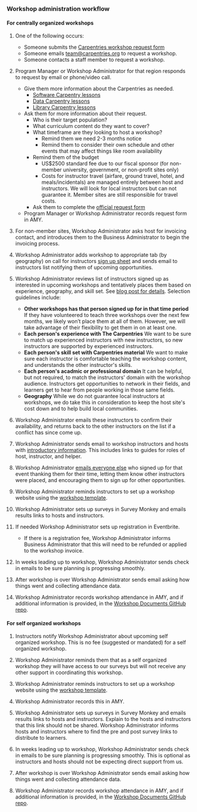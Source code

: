 ### Workshop administration workflow

#### For centrally organized workshops

1. One of the following occurs:
    * Someone submits the [Carpentries workshop request form](https://amy.carpentries.org/forms/workshop/) 
    * Someone emails team@carpentries.org to request a workshop.
    * Someone contacts a staff member to request a workshop.

1. Program Manager or Workshop Administrator for that region responds to request by email or phone/video call.
    * Give them more information about the Carpentries as needed.
        * [Software Carpentry lessons](https://software-carpentry.org/lessons/)
        * [Data Carpentry lessons](http://www.datacarpentry.org/lessons/)
        * [Library Carpentry lessons](https://librarycarpentry.org/lessons/)
    * Ask them for more information about their request.
        * Who is their target population?
        * What curriculum content do they want to cover?
        * What timeframe are they looking to host a workshop?
            * Remind them we need 2-3 months notice
            * Remind them to consider their own schedule and other events that may affect things like room availability
        * Remind them of the budget
            * US$2500 standard fee due to our fiscal sponsor (for non-member university, government, or non-profit sites only)
            * Costs for instructor travel (airfare, ground travel, hotel, and meals/incidentals) are managed entirely between host and instructors. We will look for local instructors but can not guarantee it. Member sites are still responsible for travel costs.
        * Ask them to complete the [official request form](https://amy.carpentries.org/forms/workshop/)  
    * Program Manager or Workshop Administrator records request form in AMY.

1. For non-member sites, Workshop Administrator asks host for invoicing contact, and introduces them to the Business Administrator to begin the invoicing process.

1. Workshop Administrator adds workshop to appropriate tab (by geography) on call for instructors [sign up sheet](https://docs.google.com/spreadsheets/d/1gYmN7zn1dcrQTFGunsCq6Pqj82Hs2csoCL9hjt0o3uo/edit#gid=0) and sends email to instructors list notifying them of upcoming opportunities.

1. Workshop Administrator reviews list of instructors signed up as interested in upcoming workshops and tentatively places them based on experience, geography, and skill set. See [blog post for details](https://software-carpentry.org/blog/2018/01/assign-instructors.html).  Selection guidelines include:

    * **Other workshops has that person signed up for in that time period**  If they have volunteered to teach three workshops over the next few months, we likely won’t place them at all of them. However, we will take advantage of their flexibility to get them in on at least one.
    * **Each person's experience with The Carpentries** We want to be sure to match up experienced instructors with new instructors, so new instructors are supported by experienced instructors. 
    * **Each person's skill set with Carpentries material**  We want to make sure each instructor is comfortable teaching the workshop content, and understands the other instructor's skills.
    * **Each person's acadmic or professional domain** It can be helpful, but not required, to match the instructors' domain with the workshop audience. Instructors get opportunities to network in their fields, and learners get to hear from people working in those same fields.
    * **Geography** While we do not guarantee local instructors at workshops, we do take this in consideration to keep the host site's cost down and to help build local communities.


1. Workshop Administrator emails these instructors to confirm their availability, and returns back to the other instructors on the list if a conflict has since come up.

1.  Workshop Administrator sends email to workshop instructors and hosts with [introductory information](email_templates.html#host-and-instructor-introductions).  This includes links to guides for roles of host, instructor, and helper.

1. Workshop Administrator [emails everyone else](email_templates.html#other-instructors-placed) who signed up for that event thanking them for their time, letting them know other instructors were placed, and encouraging them to sign up for other opportunities.

1. Workshop Administrator reminds instructors to set up a workshop website using the
[workshop template](https://github.com/carpentries/workshop-template).

1. Workshop Administrator sets up surveys in Survey Monkey and emails results links to hosts and instructors.

1. If needed Workshop Administrator sets up registration in Eventbrite. 
    * If there is a registration fee, Workshop Administrator informs Business Administrator that this will need to be refunded or applied to the workshop invoice.

1.  In weeks leading up to workshop, Workshop Administrator sends check in emails to be sure planning is progressing smoothly.

1. After workshop is over Workshop Administrator sends email asking how things went and collecting attendance data.

1. Workshop Administrator records workshop attendance in AMY, and if additional information is provided, in the [Workshop Documents GitHub repo](https://github.com/swcarpentry/workshop_documents).


#### For self organized workshops
 
1. Instructors notify Workshop Administrator about upcoming self organized workshop. This is no fee (suggested or mandated) for a self organized workshop.

1. Workshop Administrator reminds them that as a self organized workshop they will have access to our surveys but will not receive any other support in coordinating this workshop.

1. Workshop Administrator reminds instructors to set up a workshop website using the
[workshop template](https://github.com/carpentries/workshop-template).

1. Workshop Administrator records this in AMY.

1. Workshop Administrator sets up surveys in Survey Monkey and emails results links to hosts and instructors. Explain to the hosts and instructors that this link should not be shared. Workshop Administrator informs hosts and instructors where to find the pre and post survey links to distribute to learners.

1. In weeks leading up to workshop, Workshop Administrator sends check in emails to be sure planning is progressing smoothly. This is optional as instructors and hosts should not be expecting direct support from us.

1. After workshop is over Workshop Administrator sends email asking how things went and collecting attendance data.

1. Workshop Administrator records workshop attendance in AMY, and if additional information is provided, in the [Workshop Documents GitHub repo](https://github.com/swcarpentry/workshop_documents).
